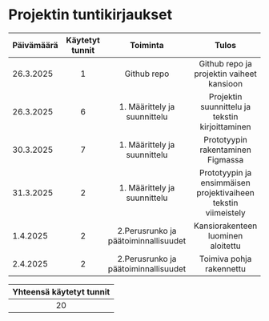 # Projektin tuntikirjaukset

| Päivämäärä  | Käytetyt tunnit | Toiminta |  Tulos |
| :---  |     :---:      |     :---:      |     :---:      |
| 26.3.2025 | 1 | Github repo | Github repo ja projektin vaiheet kansioon |
| 26.3.2025 | 6 | 1. Määrittely ja suunnittelu | Projektin suunnittelu ja tekstin kirjoittaminen |
| 30.3.2025 | 7 | 1. Määrittely ja suunnittelu | Prototyypin rakentaminen Figmassa |
| 31.3.2025 | 2 | 1. Määrittely ja suunnittelu| Prototyypin ja ensimmäisen projektivaiheen tekstin viimeistely |
| 1.4.2025 | 2 | 2.Perusrunko ja päätoiminnallisuudet| Kansiorakenteen luominen aloitettu |
| 2.4.2025 | 2 | 2.Perusrunko ja päätoiminnallisuudet| Toimiva pohja rakennettu|

|Yhteensä käytetyt tunnit|
|     :---:      |
|20|